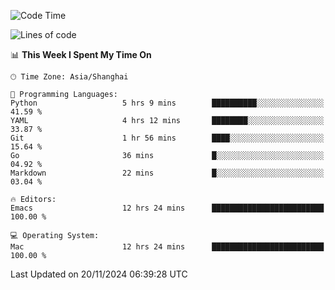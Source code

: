 <!--START_SECTION:waka-->
![Code Time](http://img.shields.io/badge/Code%20Time-2%2C288%20hrs%2023%20mins-blue)

![Lines of code](https://img.shields.io/badge/From%20Hello%20World%20I%27ve%20Written-308.1%20thousand%20lines%20of%20code-blue)

📊 **This Week I Spent My Time On** 

```text
🕑︎ Time Zone: Asia/Shanghai

💬 Programming Languages: 
Python                   5 hrs 9 mins        ██████████░░░░░░░░░░░░░░░   41.59 % 
YAML                     4 hrs 12 mins       ████████░░░░░░░░░░░░░░░░░   33.87 % 
Git                      1 hr 56 mins        ████░░░░░░░░░░░░░░░░░░░░░   15.64 % 
Go                       36 mins             █░░░░░░░░░░░░░░░░░░░░░░░░   04.92 % 
Markdown                 22 mins             █░░░░░░░░░░░░░░░░░░░░░░░░   03.04 % 

🔥 Editors: 
Emacs                    12 hrs 24 mins      █████████████████████████   100.00 % 

💻 Operating System: 
Mac                      12 hrs 24 mins      █████████████████████████   100.00 % 
```


 Last Updated on 20/11/2024 06:39:28 UTC
<!--END_SECTION:waka-->
